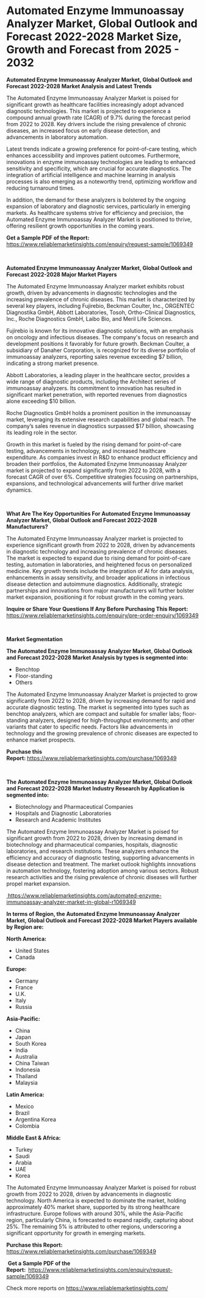 <p><h1>Automated Enzyme Immunoassay Analyzer Market, Global Outlook and Forecast 2022-2028 Market Size, Growth and Forecast from 2025 - 2032</h1></p><p><strong>Automated Enzyme Immunoassay Analyzer Market, Global Outlook and Forecast 2022-2028 Market Analysis and Latest Trends</strong></p>
<p><p>The Automated Enzyme Immunoassay Analyzer Market is poised for significant growth as healthcare facilities increasingly adopt advanced diagnostic technologies. This market is projected to experience a compound annual growth rate (CAGR) of 9.7% during the forecast period from 2022 to 2028. Key drivers include the rising prevalence of chronic diseases, an increased focus on early disease detection, and advancements in laboratory automation.</p><p>Latest trends indicate a growing preference for point-of-care testing, which enhances accessibility and improves patient outcomes. Furthermore, innovations in enzyme immunoassay technologies are leading to enhanced sensitivity and specificity, which are crucial for accurate diagnostics. The integration of artificial intelligence and machine learning in analysis processes is also emerging as a noteworthy trend, optimizing workflow and reducing turnaround times.</p><p>In addition, the demand for these analyzers is bolstered by the ongoing expansion of laboratory and diagnostic services, particularly in emerging markets. As healthcare systems strive for efficiency and precision, the Automated Enzyme Immunoassay Analyzer Market is positioned to thrive, offering resilient growth opportunities in the coming years.</p></p>
<p><strong>Get a Sample PDF of the Report:&nbsp;</strong> <a href="https://www.reliablemarketinsights.com/enquiry/request-sample/1069349?utm_campaign=2564&utm_medium=2&utm_source=Github&utm_content=ia&utm_term=21032025&utm_id=automated-enzyme-immunoassay-analyzer-market-global-outlook-and-forecast-2022-2028">https://www.reliablemarketinsights.com/enquiry/request-sample/1069349</a></p>
<p>&nbsp;</p>
<p><strong>Automated Enzyme Immunoassay Analyzer Market, Global Outlook and Forecast 2022-2028 Major Market Players</strong></p>
<p><p>The Automated Enzyme Immunoassay Analyzer market exhibits robust growth, driven by advancements in diagnostic technologies and the increasing prevalence of chronic diseases. This market is characterized by several key players, including Fujirebio, Beckman Coulter, Inc., ORGENTEC Diagnostika GmbH, Abbott Laboratories, Tosoh, Ortho-Clinical Diagnostics, Inc., Roche Diagnostics GmbH, Laibo Bio, and Meril Life Sciences.</p><p>Fujirebio is known for its innovative diagnostic solutions, with an emphasis on oncology and infectious diseases. The company's focus on research and development positions it favorably for future growth. Beckman Coulter, a subsidiary of Danaher Corporation, is recognized for its diverse portfolio of immunoassay analyzers, reporting sales revenue exceeding $7 billion, indicating a strong market presence.</p><p>Abbott Laboratories, a leading player in the healthcare sector, provides a wide range of diagnostic products, including the Architect series of immunoassay analyzers. Its commitment to innovation has resulted in significant market penetration, with reported revenues from diagnostics alone exceeding $10 billion.</p><p>Roche Diagnostics GmbH holds a prominent position in the immunoassay market, leveraging its extensive research capabilities and global reach. The company’s sales revenue in diagnostics surpassed $17 billion, showcasing its leading role in the sector.</p><p>Growth in this market is fueled by the rising demand for point-of-care testing, advancements in technology, and increased healthcare expenditure. As companies invest in R&D to enhance product efficiency and broaden their portfolios, the Automated Enzyme Immunoassay Analyzer market is projected to expand significantly from 2022 to 2028, with a forecast CAGR of over 6%. Competitive strategies focusing on partnerships, expansions, and technological advancements will further drive market dynamics.</p></p>
<p>&nbsp;</p>
<p><strong>What Are The Key Opportunities For Automated Enzyme Immunoassay Analyzer Market, Global Outlook and Forecast 2022-2028 Manufacturers?</strong></p>
<p><p>The Automated Enzyme Immunoassay Analyzer market is projected to experience significant growth from 2022 to 2028, driven by advancements in diagnostic technology and increasing prevalence of chronic diseases. The market is expected to expand due to rising demand for point-of-care testing, automation in laboratories, and heightened focus on personalized medicine. Key growth trends include the integration of AI for data analysis, enhancements in assay sensitivity, and broader applications in infectious disease detection and autoimmune diagnostics. Additionally, strategic partnerships and innovations from major manufacturers will further bolster market expansion, positioning it for robust growth in the coming years.</p></p>
<p><strong>Inquire or Share Your Questions If Any Before Purchasing This Report:</strong> <a href="https://www.reliablemarketinsights.com/enquiry/pre-order-enquiry/1069349?utm_campaign=2564&utm_medium=2&utm_source=Github&utm_content=ia&utm_term=21032025&utm_id=automated-enzyme-immunoassay-analyzer-market-global-outlook-and-forecast-2022-2028">https://www.reliablemarketinsights.com/enquiry/pre-order-enquiry/1069349</a></p>
<p>&nbsp;</p>
<p><strong>Market Segmentation</strong></p>
<p><strong>The Automated Enzyme Immunoassay Analyzer Market, Global Outlook and Forecast 2022-2028 Market Analysis by types is segmented into:</strong></p>
<p><ul><li>Benchtop</li><li>Floor-standing</li><li>Others</li></ul></p>
<p><p>The Automated Enzyme Immunoassay Analyzer Market is projected to grow significantly from 2022 to 2028, driven by increasing demand for rapid and accurate diagnostic testing. The market is segmented into types such as benchtop analyzers, which are compact and suitable for smaller labs; floor-standing analyzers, designed for high-throughput environments; and other variants that cater to specific needs. Factors like advancements in technology and the growing prevalence of chronic diseases are expected to enhance market prospects.</p></p>
<p><strong>Purchase this Report:&nbsp;</strong><a href="https://www.reliablemarketinsights.com/purchase/1069349?utm_campaign=2564&utm_medium=2&utm_source=Github&utm_content=ia&utm_term=21032025&utm_id=automated-enzyme-immunoassay-analyzer-market-global-outlook-and-forecast-2022-2028">https://www.reliablemarketinsights.com/purchase/1069349</a></p>
<p>&nbsp;</p>
<p><strong>The Automated Enzyme Immunoassay Analyzer Market, Global Outlook and Forecast 2022-2028 Market Industry Research by Application is segmented into:</strong></p>
<p><ul><li>Biotechnology and Pharmaceutical Companies</li><li>Hospitals and Diagnostic Laboratories</li><li>Research and Academic Institutes</li></ul></p>
<p><p>The Automated Enzyme Immunoassay Analyzer Market is poised for significant growth from 2022 to 2028, driven by increasing demand in biotechnology and pharmaceutical companies, hospitals, diagnostic laboratories, and research institutions. These analyzers enhance the efficiency and accuracy of diagnostic testing, supporting advancements in disease detection and treatment. The market outlook highlights innovations in automation technology, fostering adoption among various sectors. Robust research activities and the rising prevalence of chronic diseases will further propel market expansion.</p></p>
<p><a href="https://www.reliablemarketinsights.com/automated-enzyme-immunoassay-analyzer-market-in-global-r1069349?utm_campaign=2564&utm_medium=2&utm_source=Github&utm_content=ia&utm_term=21032025&utm_id=automated-enzyme-immunoassay-analyzer-market-global-outlook-and-forecast-2022-2028">&nbsp;https://www.reliablemarketinsights.com/automated-enzyme-immunoassay-analyzer-market-in-global-r1069349</a></p>
<p><strong>In terms of Region, the Automated Enzyme Immunoassay Analyzer Market, Global Outlook and Forecast 2022-2028 Market Players available by Region are:</strong></p>
<p>
    <p> <strong> North America: </strong>
        <ul>
            <li>United States</li>
            <li>Canada</li>
        </ul>
        </p> 
    <p> <strong> Europe: </strong>
        <ul>
            <li>Germany</li>
            <li>France</li>
            <li>U.K.</li>
            <li>Italy</li>
            <li>Russia</li>
        </ul>
        </p> 
    <p> <strong> Asia-Pacific: </strong>
        <ul>
            <li>China</li>
            <li>Japan</li>
            <li>South Korea</li>
            <li>India</li>
            <li>Australia</li>
            <li>China Taiwan</li>
            <li>Indonesia</li>
            <li>Thailand</li>
            <li>Malaysia</li>
        </ul>
        </p> 
    <p> <strong> Latin America: </strong>
        <ul>
            <li>Mexico</li>
            <li>Brazil</li>
            <li>Argentina Korea</li>
            <li>Colombia</li>
        </ul>
        </p> 
    <p> <strong> Middle East & Africa: </strong>
        <ul>
            <li>Turkey</li>
            <li>Saudi</li>
            <li>Arabia</li>
            <li>UAE</li>
            <li>Korea</li>
        </ul>
    </p>
    </p>
<p><p>The Automated Enzyme Immunoassay Analyzer Market is poised for robust growth from 2022 to 2028, driven by advancements in diagnostic technology. North America is expected to dominate the market, holding approximately 40% market share, supported by its strong healthcare infrastructure. Europe follows with around 30%, while the Asia-Pacific region, particularly China, is forecasted to expand rapidly, capturing about 25%. The remaining 5% is attributed to other regions, underscoring a significant opportunity for growth in emerging markets.</p></p>
<p><strong>Purchase this Report: </strong><a href="https://www.reliablemarketinsights.com/purchase/1069349?utm_campaign=2564&utm_medium=2&utm_source=Github&utm_content=ia&utm_term=21032025&utm_id=automated-enzyme-immunoassay-analyzer-market-global-outlook-and-forecast-2022-2028">https://www.reliablemarketinsights.com/purchase/1069349</a></p>
<p>&nbsp;<strong>Get a Sample PDF of the Report:&nbsp;&nbsp;</strong><a href="https://www.reliablemarketinsights.com/enquiry/request-sample/1069349?utm_campaign=2564&utm_medium=2&utm_source=Github&utm_content=ia&utm_term=21032025&utm_id=automated-enzyme-immunoassay-analyzer-market-global-outlook-and-forecast-2022-2028">https://www.reliablemarketinsights.com/enquiry/request-sample/1069349</a></p>
<p><strong></strong></p>
<p>Check more reports on <a href="https://www.reliablemarketinsights.com/?utm_campaign=2564&utm_medium=2&utm_source=Github&utm_content=ia&utm_term=21032025&utm_id=automated-enzyme-immunoassay-analyzer-market-global-outlook-and-forecast-2022-2028">https://www.reliablemarketinsights.com/</a></p>